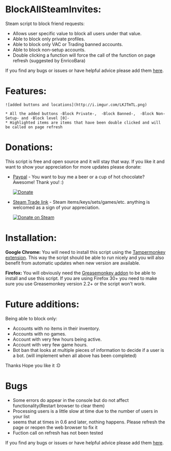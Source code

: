 # BlockAllSteamInvites:

Steam script to block friend requests:
* Allows user specific value to block all users under that value.
* Able to block only private profiles.
* Able to block only VAC or Trading banned accounts.
* Able to block non-setup accounts.
* Double clicking a function will force the call of the function on page refresh (suggested by EnricoBara)

If you find any bugs or issues or have helpful advice please add them [here](https://github.com/AndrewParkes/BlockAllSteamInvites/issues).

# Features:

    ![added buttons and locations](http://i.imgur.com/LKJTmTL.png)
    
    * All the added buttons -Block Private-,  -Block Banned-,  -Block Non-Setup- and -Block level [0]-
    * Highlighted items are items that have been double clicked and will be called on page refresh
    
# Donations:

This script is free and open source and it will stay that way. If you like it and want to show your appreciation for more updates please donate:

* [Paypal](https://www.paypal.com/cgi-bin/webscr?cmd=_donations&business=KHACYDQRDN2ZN&lc=ZA&item_name=Ant_Shrew&currency_code=USD&bn=PP%2dDonationsBF%3abtn_donateCC_LG%2egif%3aNonHosted) - You want to buy me a beer or a cup of hot chocolate? Awesome! Thank you! :)

    [![Donate](https://www.paypalobjects.com/en_US/i/btn/btn_donateCC_LG.gif)](https://www.paypal.com/cgi-bin/webscr?cmd=_donations&business=KHACYDQRDN2ZN&lc=ZA&item_name=Ant_Shrew&currency_code=USD&bn=PP%2dDonationsBF%3abtn_donateCC_LG%2egif%3aNonHosted)

* [Steam Trade link](https://steamcommunity.com/tradeoffer/new/?partner=25926715&token=KvygAoxv) - Steam items/keys/sets/games/etc. anything is welcomed as a sign of your appreciation.

    [![Donate on Steam](https://i.imgur.com/C4RiaHy.png)](https://steamcommunity.com/tradeoffer/new/?partner=25926715&token=KvygAoxv)

# Installation:

**Google Chrome:** You will need to install this script using the [Tampermonkey extension](https://chrome.google.com/webstore/detail/tampermonkey/dhdgffkkebhmkfjojejmpbldmpobfkfo). This way the script should be able to run nicely and you will also benefit from automatic updates when new version are available.

**Firefox:** You will obviously need the [Greasemonkey addon](https://addons.mozilla.org/en-US/firefox/addon/greasemonkey/) to be able to install and use this script. If you are using Firefox 30+ you need to make sure you use Greasemonkey version 2.2+ or the script won't work.

# Future additions:

Being able to block only:

* Accounts with no items in their inventory.
* Accounts with no games.
* Account with very few hours being active.
* Account with very few game hours.
* Bot ban that looks at multiple pieces of information to decide if a user is a bot. (will implement when all above has been completed)

Thanks Hope you like it :D

# Bugs

* Some errors do appear in the console but do not affect functionality(Restart browser to clear them)
* Processing users is a little slow at time due to the number of users in your list
* seems that at times in 0.6 and later, nothing happens. Please refresh the page or reopen the web browser to fix it
* Fuction call on refresh has not been tested 

If you find any bugs or issues or have helpful advice please add them [here](https://github.com/AndrewParkes/BlockAllSteamInvites/issues).
